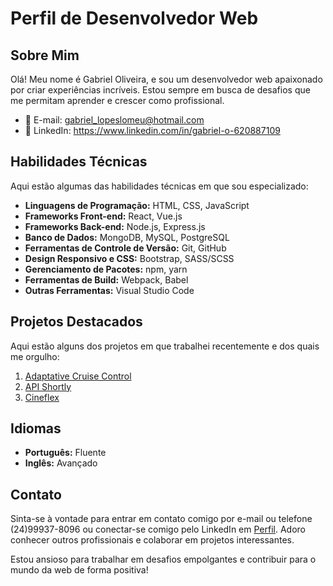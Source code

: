 # Perfil de Desenvolvedor Web

## Sobre Mim

Olá! Meu nome é Gabriel Oliveira, e sou um desenvolvedor web apaixonado por criar experiências incríveis. Estou sempre em busca de desafios que me permitam aprender e crescer como profissional.

- 📧 E-mail: gabriel_lopeslomeu@hotmail.com
- 💼 LinkedIn: https://www.linkedin.com/in/gabriel-o-620887109

## Habilidades Técnicas

Aqui estão algumas das habilidades técnicas em que sou especializado:

- **Linguagens de Programação:** HTML, CSS, JavaScript
- **Frameworks Front-end:** React, Vue.js
- **Frameworks Back-end:** Node.js, Express.js
- **Banco de Dados:** MongoDB, MySQL, PostgreSQL
- **Ferramentas de Controle de Versão:** Git, GitHub
- **Design Responsivo e CSS:** Bootstrap, SASS/SCSS
- **Gerenciamento de Pacotes:** npm, yarn
- **Ferramentas de Build:** Webpack, Babel
- **Outras Ferramentas:** Visual Studio Code

## Projetos Destacados

Aqui estão alguns dos projetos em que trabalhei recentemente e dos quais me orgulho:

1. [Adaptative Cruise Control](https://github.com/Mhsp990/ACC_Final_Project_Code.git)
2. [API Shortly](https://github.com/sironark/projeto17-shortly.git)
3. [Cineflex](https://github.com/sironark/projeto10-cineflex.git)


## Idiomas

- **Português:** Fluente
- **Inglês:** Avançado

## Contato

Sinta-se à vontade para entrar em contato comigo por e-mail ou telefone (24)99937-8096 ou conectar-se comigo pelo LinkedIn em [Perfil](https://www.linkedin.com/in/gabriel-o-620887109). Adoro conhecer outros profissionais e colaborar em projetos interessantes.

Estou ansioso para trabalhar em desafios empolgantes e contribuir para o mundo da web de forma positiva!
